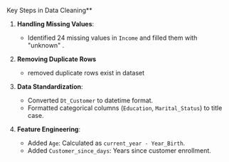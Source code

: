  Key Steps in Data Cleaning**
1. **Handling Missing Values**:
   - Identified 24 missing values in `Income` and filled them with "unknown" .
2. **Removing Duplicate Rows**
   - removed duplicate rows exist in dataset

3. **Data Standardization**:
   - Converted `Dt_Customer` to datetime format.
   - Formatted categorical columns (`Education`, `Marital_Status`) to title case.

4. **Feature Engineering**:
   - Added `Age`: Calculated as `current_year - Year_Birth`.
   - Added `Customer_since_days`: Years since customer enrollment.
